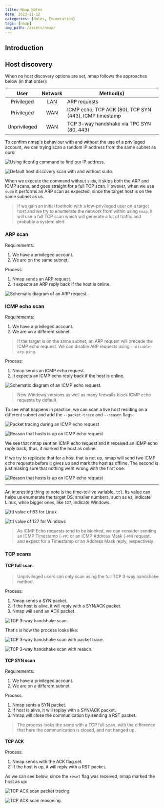 ```yaml
---
title: Nmap Notes
date: 2023-11-12
categories: [Notes, Enumeration]
tags: [nmap]
img_path: /assets/nmap/
---
```


## Introduction

<!-- material and picks taken from THM and HTB -->

## Host discovery

When no host discovery options are set, nmap follows the approaches below (in that order):

|User|Network|Method(s)|
|:-:|:-:|---|
|Privileged|LAN|ARP requests|
|Privileged|WAN|ICMP echo, TCP ACK (80), TCP SYN (443), ICMP timestamp|
|Unprivileged|WAN|TCP 3-way handshake via TPC SYN (80, 443)|

To confirm nmap's behaviour with and without the use of a privileged account, we can trying scan a random IP address from the same subnet as ours:

![Using ifconfig command to find our IP address.](ifconfig.jpg)

![Default host discovery scan with and without sudo.](default_vs_sudo_scan.jpg)

When we execute the command without `sudo`, it skips both the ARP and ICMP scans, and goes straight for a full TCP scan. However, when we use `sudo` it performs an ARP scan as expected, since the target host is on the same subnet as us.

> If we gain an initial foothold with a low-privileged user on a target host and we try to enumerate the network from within using `nmap`, it will use a full TCP scan which will generate a lot of traffic and probably a system alert.

### ARP scan

Requirements:
1. We have a privileged account.
2. We are on the same subnet.

Process:
1. Nmap sends an ARP request.
2. It expects an ARP reply back if the host is online.

![Schematic diagram of an ARP request.](arp_scan.png)

### ICMP echo scan

Requirements:
1. We have a privileged account.
2. We are on a different subnet.

> If the target is on the same subnet, an ARP request will precede the ICMP echo request. We can disable ARP requests using `--disable-arp-ping`.

Process:
1. Nmap sends an ICMP echo request.
2. It expects an ICMP echo reply back if the host is online.

![Schematic diagram of an ICMP echo request.](nmap_icmp.png)

> New Windows versions as well as many firewalls block ICMP echo requests by default.

To see what happens in practice, we can scan a live host residing on a different subnet and add the `--packet-trace` and `--reason` flags:

![Packet tracing during an ICMP echo request](icmp_echo_packet-trace.jpg)

![Reason that hosts is up on ICMP echo request](icmp_echo_reason.jpg)

We see that nmap sent an ICMP echo request and it received an ICMP echo reply back, thus, it marked the host as online.

If we try to replicate that for a host that is not up, nmap will send two ICMP echo requests before it gives up and mark the host as offline. The second is just making sure that nothing went wrong with the first one:

![Reason that hosts is up on ICMP echo request](icmp_echo_packet-trace_host_down.jpg)

---------------
An interesting thing to note is the time-to-live variable, `ttl`. Its value can helps us enumerate the target OS: smaller numbers, such as `63`, indicate Linux, while bigger ones, like `127`, indicate Windows.

<!-- Why? What about macOS? -->

![ttl value of 63 for Linux](ttl_linux.jpg)

![ttl value of 127 for Windows](ttl_windows.jpg)

> As ICMP Echo requests tend to be blocked, we can consider sending an ICMP Timestamp (`-PP`) or an ICMP Address Mask (`-PM`) request, and expect for a Timestamp or an Address Mask reply, respectively.

### TCP scans

#### TCP full scan

> Unprivileged users can only scan using the full TCP 3-way handshake method.

Process:
1. Nmap sends a SYN packet.
2. If the host is alive, it will reply with a SYN/ACK packet.
3. Nmap will send an ACK packet.

![TCP 3-way handshake scan.](tcp_full.png)

That's is how the process looks like:

![TCP 3-way handshake scan with packet trace.](tcp_full_scan_low_user.jpg)

![TCP 3-way handshake scan with reason.](tcp_full_scan_low_user_reason.jpg)

#### TCP SYN scan

Requirements:
1. We have a privileged account.
2. We are on a different subnet.

Process:
1. Nmap sents a SYN packet.
2. If host is alive, it will replay with a SYN/ACK packet.
3. Nmap will close the communication by sending a RST packet.

> The process looks the same with a TCP full scan, with the difference that here the communication is closed, and not hanged up.

<!-- what's the real differece? -->

#### TCP ACK

Process:
1. Nmap sends with the ACK flag set.
2. If the host is up, it will reply with a RST packet.

As we can see below, since the `reset` flag was received, nmap marked the host as up:

![TCP ACK scan packet tracing.](tcp_ack_scan.jpg)

![TCP ACK scan reasoning.](tcp_ack_scan_reason.jpg)